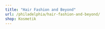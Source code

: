 ```yaml
---
title: "Hair Fashion and Beyond"
url: /philadelphia/hair-fashion-and-beyond/
shop: Kosmetik
---
```

